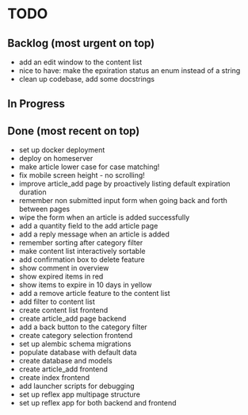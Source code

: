 # TODO

## Backlog (most urgent on top)
- add an edit window to the content list
- nice to have: make the epxiration status an enum instead of a string
- clean up codebase, add some docstrings

## In Progress


## Done (most recent on top)
- set up docker deployment
- deploy on homeserver
- make article lower case for case matching!
- fix mobile screen height - no scrolling!
- improve article_add page by proactively listing default expiration duration
- remember non submitted input form when going back and forth between pages
- wipe the form when an article is added successfully
- add a quantity field to the add article page
- add a reply message when an article is added
- remember sorting after category filter
- make content list interactively sortable
- add confirmation box to delete feature
- show comment in overview
- show expired items in red
- show items to expire in 10 days in yellow
- add a remove article feature to the content list
- add filter to content list
- create content list frontend
- create article_add page backend
- add a back button to the category filter
- create category selection frontend
- set up alembic schema migrations
- populate database with default data
- create database and models
- create article_add frontend
- create index frontend
- add launcher scripts for debugging
- set up reflex app multipage structure 
- set up reflex app for both backend and frontend